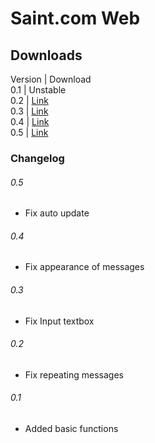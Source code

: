 # Saint.com Web

## Downloads
Version | Download <br/>
0.1 | Unstable <br/>
0.2 | [Link](downloads/saintDotCom-v0p2.apk)<br/>
0.3 | [Link](downloads/saintDotCom-v0p3.apk)<br/>
0.4 | [Link](downloads/saintDotCom-v0p4.apk)<br/>
0.5 | [Link](downloads/saintDotCom-v0p5.apk)<br/>

### Changelog
###### 0.5
- Fix auto update
###### 0.4
- Fix appearance of messages
###### 0.3
- Fix Input textbox
###### 0.2
- Fix repeating messages
###### 0.1
- Added basic functions
